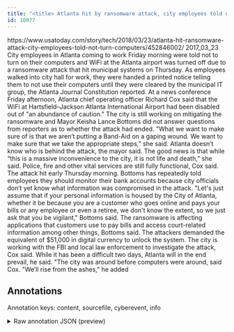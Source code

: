 ```yaml
---
title: "<title> Atlanta hit by ransomware attack, city employees told not to turn on computers  </title>"
id: 10077
---
```


<title> Atlanta hit by ransomware attack, city employees told not to turn on computers  </title>
<source> https://www.usatoday.com/story/tech/2018/03/23/atlanta-hit-ransomware-attack-city-employees-told-not-turn-computers/452846002/ </source>
<date> 2017_03_23 </date>
<text>
City employees in Atlanta coming to work Friday morning were told not to turn on their computers and WiFi at the Atlanta airport was turned off due to a ransomware attack that hit municipal systems on Thursday.
As employees walked into city hall for work, they were handed a printed notice telling them to not use their computers until they were cleared by the municipal IT group, the Atlanta Journal Constitution reported.
At a news conference Friday afternoon, Atlanta chief operating officer Richard Cox said that the WiFi at Hartsfield–Jackson Atlanta International Airport had been disabled out of "an abundance of caution."
The city is still working on mitigating the ransomware and Mayor Keisha Lance Bottoms did not answer questions from reporters as to whether the attack had ended.
"What we want to make sure of is that we aren’t putting a Band-Aid on a gaping wound. We want to make sure that we take the appropriate steps," she said.
Atlanta doesn’t know who is behind the attack, the mayor said.
The good news is that while “this is a massive inconvenience to the city, it is not life and death,” she said. Police, fire and other vital services are still fully functional, Cox said. 
The attack hit early Thursday morning. Bottoms has repeatedly told employees they should monitor their bank accounts because city officials don’t yet know what information was compromised in the attack.
"Let's just assume that if your personal information is housed by the City of Atlanta, whether it be because you are a customer who goes online and pays your bills or any employee or even a retiree, we don't know the extent, so we just ask that you be vigilant," Bottoms said.
The ransomware is affecting applications that customers use to pay bills and access court-related information among other things, Bottoms said.
The attackers demanded the equivalent of $51,000 in digital currency to unlock the system. 
The city is working with the FBI and local law enforcement to investigate the attack, Cox said. While it has been a difficult two days, Atlanta will in the end prevail, he said.
"The city was around before computers were around, said Cox. "We’ll rise from the ashes," he added 
</text>



## Annotations

Annotation keys: content, sourcefile, cyberevent, info

<details>
<summary>Raw annotation JSON (preview)</summary>

```json
{
  "content": "City employees in Atlanta coming to work Friday morning were told not to turn on their computers and WiFi at the Atlanta airport was turned off due to a ransomware attack that hit municipal systems on Thursday. As employees walked into city hall for work, they were handed a printed notice telling them to not use their computers until they were cleared by the municipal IT group, the Atlanta Journal Constitution reported. At a news conference Friday afternoon, Atlanta chief operating officer Richard Cox said that the WiFi at Hartsfield\u2013Jackson Atlanta International Airport had been disabled out of \"an abundance of caution.\" The city is still working on mitigating the ransomware and Mayor Keisha Lance Bottoms did not answer questions from reporters as to whether the attack had ended. \"What we want to make sure of is that we aren\u2019t putting a Band-Aid on a gaping wound. We want to make sure that we take the appropriate steps,\" she said. Atlanta doesn\u2019t know who is behind the attack, the mayor said. The good news is that while \u201cthis is a massive inconvenience to the city, it is not life and death,\u201d she said. Police, fire and other vital services are still fully functional, Cox said.  The attack hit early Thursday morning. Bottoms has repeatedly told employees they should monitor their bank accounts because city officials don\u2019t yet know what information was compromised in the attack. \"Let's just assume that if your personal information is housed by the City of Atlanta, whether it be because you are a customer who goes online and pays your bills or any employee or even a retiree, we don't know the extent, so we just ask that you be vigilant,\" Bottoms said. The ransomware is affecting applications that customers use to pay bills and access court-related information among other things, Bottoms said. The attackers demanded the equivalent of $51,000 in digital currency to unlock the system.  The city is working with the FBI and local law enforcement to investigate the attack, Cox said. While it has been a difficult two days, Atlanta will in the end prevail, he said. \"The city was around before computers were around, said Cox. \"We\u2019ll rise from the ashes,\" he added ",
  "sourcefile": "10077.txt",
  "cyberevent": {
    "hopper": [
      {
        "index": 0,
        "relation": "Same",
        "events": [
          {
            "index": "E1",
            "type": "Attack",
            "realis": "Actual",
            "nugget": {
              "startOffset": 151,
              "index": "T5",
              "endOffset": 170,
              "text": "a ransomware attack"
            },
            "argument": [
              {
                "index": "T4",
                "text": "their computers",
                "endOffset": 96,
                "role": {
                  "type": "Victim"
                },
                "startOffset": 81,
                "type": "Device"
              },
              {
                "index": "T3",
                "text": "Friday morning",
                "endOffset": 55,
                "role": {
                  "type": "Time"
                },
                "startOffset": 41,
                "type": "Time"
              },
              {
                "index": "T2",
                "external_reference": {
                  "dbpediaURI": "http://dbpedia.org/resource/Atlanta",
                  "wikidataid": "Q23556"
                },
                "endOffset": 25,
                "role": {
                  "type": "Place"
                },
                "text": "Atlanta",
                "startOffset": 18,
                "type": "GPE"
              },
              {
                "index": "T1",
                "text": "City employees",
                "endOffset": 14,
                "role": {
                  "type": "Victim"
                },
                "startOffset": 0,
                "type": "Person"
              },
```
</details>
